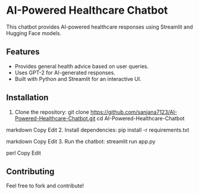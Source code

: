 # AI-Powered Healthcare Chatbot

This chatbot provides AI-powered healthcare responses using Streamlit and Hugging Face models.

## Features
- Provides general health advice based on user queries.
- Uses GPT-2 for AI-generated responses.
- Built with Python and Streamlit for an interactive UI.

## Installation
1. Clone the repository:
git clone https://github.com/sanjana7123/AI-Powered-Healthcare-Chatbot.git cd AI-Powered-Healthcare-Chatbot

markdown
Copy
Edit
2. Install dependencies:
pip install -r requirements.txt

markdown
Copy
Edit
3. Run the chatbot:
streamlit run app.py

perl
Copy
Edit

## Contributing
Feel free to fork and contribute!
